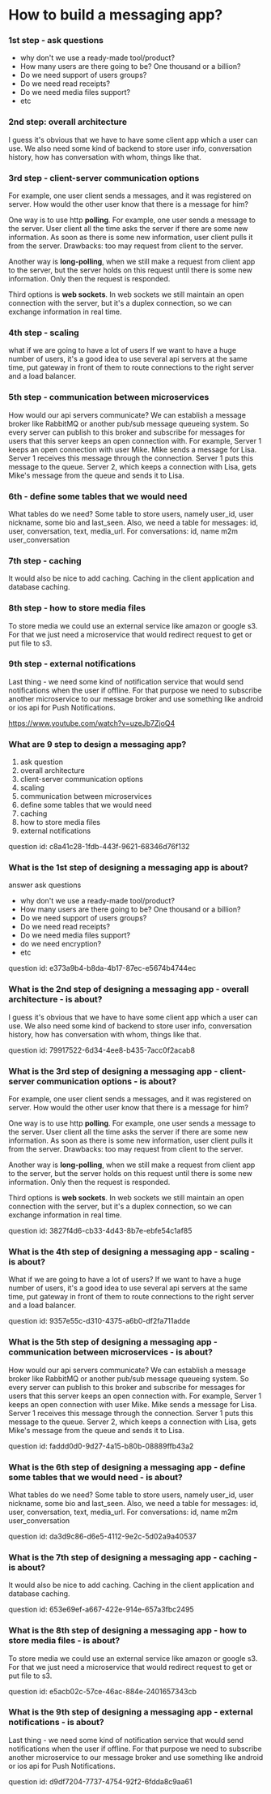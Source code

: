 # How to build a messaging app? 

### 1st step - ask questions
- why don't we use a ready-made tool/product? 
- How many users are there going to be? One thousand or a billion?
- Do we need support of users groups?
- Do we need read receipts?
- Do we need media files support?
- etc

### 2nd step: overall architecture
I guess it's obvious that we have to have some 
client app which a user can use. We also need
some kind of backend to store user info, conversation
history, how has conversation with whom, things like that.

### 3rd step - client-server communication options

For example, one user client sends a messages, and it was registered 
on server. How would the other user know that there is a message 
for him?

One way is to use http **polling**. For example, one user sends
a message to the server. User client all the time asks the server
if there are some new information. As soon as there is some
new information, user client pulls it from the server.
Drawbacks: too may request from client to the server.

Another way is **long-polling**, when we still make a request from
client app to the server, but the server holds on this request
until there is some new information. Only then the request
is responded.

Third options is **web sockets**. In web sockets we still maintain an
open connection with the server, but it's a duplex connection, so we
can exchange information in real time.

### 4th step - scaling
what if we are going to have a lot of users
If we want to have a huge number of users, it's a good idea to
use several api servers at the same time, put gateway in 
front of them to route connections to the right server and 
a load balancer.

### 5th step - communication between microservices
How would our api servers communicate? 
We can establish a message broker like RabbitMQ or another pub/sub
message queueing system. So every server can publish to this 
broker and subscribe for messages for users that this server 
keeps an open connection with.
For example, Server 1 keeps an open connection with user Mike.
Mike sends a message for Lisa. Server 1 receives this message through
the connection. Server 1 puts this message to the queue. Server 2,
which keeps a connection with Lisa, gets Mike's message from the queue
and sends it to Lisa.

### 6th - define some tables that we would need
What tables do we need?
Some table to store users, namely user_id, user nickname, some bio and last_seen.
Also, we need a table for messages: id, user, conversation, text, media_url. 
For conversations: id, name
m2m user_conversation

### 7th step - caching
It would also be nice to add caching. Caching in the client application and database caching.

### 8th step - how to store media files
To store media we could use an external service like amazon or google s3. For that we just need
a microservice that would redirect request to get or put file to s3.

### 9th step - external notifications
Last thing - we need some kind of notification service that would send notifications when the user
if offline. For that purpose we need to subscribe another microservice to our message broker
and use something like android or ios api for Push Notifications.

https://www.youtube.com/watch?v=uzeJb7ZjoQ4


### What are 9 step to design a messaging app?

1. ask question
2. overall architecture
3. client-server communication options
4. scaling
5. communication between microservices
6. define some tables that we would need
7. caching
8. how to store media files
9. external notifications

question id: c8a41c28-1fdb-443f-9621-68346d76f132


### What is the 1st step of designing a messaging app is about?

answer
ask questions
- why don't we use a ready-made tool/product? 
- How many users are there going to be? One thousand or a billion?
- Do we need support of users groups?
- Do we need read receipts?
- Do we need media files support?
- do we need encryption?
- etc

question id: e373a9b4-b8da-4b17-87ec-e5674b4744ec


### What is the 2nd step of designing a messaging app - overall architecture - is about?

I guess it's obvious that we have to have some 
client app which a user can use. We also need
some kind of backend to store user info, conversation
history, how has conversation with whom, things like that.

question id: 79917522-6d34-4ee8-b435-7acc0f2acab8


### What is the 3rd step of designing a messaging app - client-server communication options - is about?

For example, one user client sends a messages, and it was registered 
on server. How would the other user know that there is a message 
for him?

One way is to use http **polling**. For example, one user sends
a message to the server. User client all the time asks the server
if there are some new information. As soon as there is some
new information, user client pulls it from the server.
Drawbacks: too may request from client to the server.

Another way is **long-polling**, when we still make a request from
client app to the server, but the server holds on this request
until there is some new information. Only then the request
is responded.

Third options is **web sockets**. In web sockets we still maintain an
open connection with the server, but it's a duplex connection, so we
can exchange information in real time.

question id: 3827f4d6-cb33-4d43-8b7e-ebfe54c1af85


### What is the 4th step of designing a messaging app - scaling - is about?

What if we are going to have a lot of users?
If we want to have a huge number of users, it's a good idea to
use several api servers at the same time, put gateway in 
front of them to route connections to the right server and 
a load balancer.

question id: 9357e55c-d310-4375-a6b0-df2fa711adde


### What is the 5th step of designing a messaging app - communication between microservices - is about?

How would our api servers communicate? 
We can establish a message broker like RabbitMQ or another pub/sub
message queueing system. So every server can publish to this 
broker and subscribe for messages for users that this server 
keeps an open connection with.
For example, Server 1 keeps an open connection with user Mike.
Mike sends a message for Lisa. Server 1 receives this message through
the connection. Server 1 puts this message to the queue. Server 2,
which keeps a connection with Lisa, gets Mike's message from the queue
and sends it to Lisa.

question id: faddd0d0-9d27-4a15-b80b-08889ffb43a2


### What is the 6th step of designing a messaging app - define some tables that we would need - is about?

What tables do we need?
Some table to store users, namely user_id, user nickname, some bio and last_seen.
Also, we need a table for messages: id, user, conversation, text, media_url. 
For conversations: id, name
m2m user_conversation

question id: da3d9c86-d6e5-4112-9e2c-5d02a9a40537


### What is the 7th step of designing a messaging app - caching - is about?

It would also be nice to add caching. Caching in the client application and database caching.

question id: 653e69ef-a667-422e-914e-657a3fbc2495


### What is the 8th step of designing a messaging app - how to store media files - is about?

To store media we could use an external service like amazon or google s3. For that we just need
a microservice that would redirect request to get or put file to s3.

question id: e5acb02c-57ce-46ac-884e-2401657343cb


### What is the 9th step of designing a messaging app - external notifications - is about?

Last thing - we need some kind of notification service that would send notifications when the user
if offline. For that purpose we need to subscribe another microservice to our message broker
and use something like android or ios api for Push Notifications.

question id: d9df7204-7737-4754-92f2-6fdda8c9aa61
